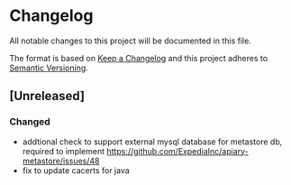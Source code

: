 # Changelog
All notable changes to this project will be documented in this file.

The format is based on [Keep a Changelog](http://keepachangelog.com/en/1.0.0/) and this project adheres to [Semantic Versioning](http://semver.org/spec/v2.0.0.html).

## [Unreleased]

### Changed
- addtional check to support external mysql database for metastore db, required to implement https://github.com/ExpediaInc/apiary-metastore/issues/48
- fix to update cacerts for java
